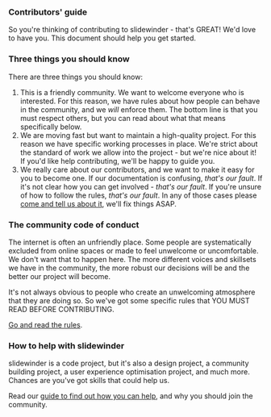 ### Contributors' guide

So you're thinking of contributing to slidewinder - that's GREAT! We'd love to have you. This document should help you get started.

### Three things you should know

There are three things you should know:

1. This is a friendly community. We want to welcome everyone who is interested. For this reason, we have rules about how people can behave in the community, and we *will* enforce them. The bottom line is that you must respect others, but you can read about what that means specifically below.
2. We are moving fast but want to maintain a high-quality project. For this reason we have specific working processes in place. We're strict about the standard of work we allow into the project - but we're nice about it! If you'd like help contributing, we'll be happy to guide you.
3. We really care about our contributors, and we want to make it easy for you to become one. If our documentation is confusing, *that's our fault*. If it's not clear how you can get involved - *that's our fault*. If you're unsure of how to follow the rules, *that's our fault*. In any of those cases please [come and tell us about it](https://gitter.im/slidewinder/slidewinder), we'll fix things ASAP.

### The community code of conduct

The internet is often an unfriendly place. Some people are systematically excluded from online spaces or made to feel unwelcome or uncomfortable. We don't want that to happen here. The more different voices and skillsets we have in the community, the more robust our decisions will be and the better our project will become.

It's not always obvious to people who create an unwelcoming atmosphere that they are doing so. So we've got some specific rules that YOU MUST READ BEFORE CONTRIBUTING.

[Go and read the rules](docs/CODE_OF_CONDUCT.md).

### How to help with slidewinder

slidewinder is a code project, but it's also a design project, a community building project, a user experience optimisation project, and much more. Chances are you've got skills that could help us.

Read our [guide to find out how you can help](docs/HOW_TO_HELP.md), and why you should join the community.
